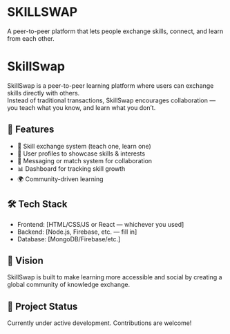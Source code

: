 # SKILLSWAP
A peer-to-peer platform that lets people exchange skills, connect, and learn from each other.
# SkillSwap

SkillSwap is a peer-to-peer learning platform where users can exchange skills directly with others.  
Instead of traditional transactions, SkillSwap encourages collaboration — you teach what you know, and learn what you don’t.  

## 🚀 Features
- 🔄 Skill exchange system (teach one, learn one)
- 👥 User profiles to showcase skills & interests
- 💬 Messaging or match system for collaboration
- 📊 Dashboard for tracking skill growth
- 🌍 Community-driven learning

## 🛠️ Tech Stack
- Frontend: [HTML/CSS/JS or React — whichever you used]  
- Backend: [Node.js, Firebase, etc. — fill in]  
- Database: [MongoDB/Firebase/etc.]  

## 🎯 Vision
SkillSwap is built to make learning more accessible and social by creating a global community of knowledge exchange.  

## 📂 Project Status
Currently under active development. Contributions are welcome!  

